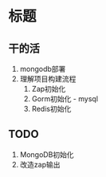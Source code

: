 # 标题

## 干的活

1. mongodb部署
2. 理解项目构建流程
   1. Zap初始化
   2. Gorm初始化 - mysql
   3. Redis初始化

## TODO

1. MongoDB初始化
2. 改造zap输出

